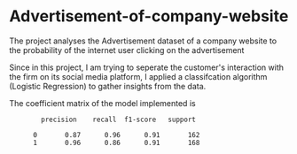 # Advertisement-of-company-website

The project analyses the Advertisement dataset of a company website to the probability of the internet user clicking on the advertisement 

Since in this project, I am trying to seperate the customer's interaction with the firm on its social media platform, I applied a classifcation algorithm (Logistic Regression) to gather insights from the data. 

The coefficient matrix of the model implemented is

            precision    recall  f1-score   support

          0       0.87      0.96      0.91       162
          1       0.96      0.86      0.91       168


